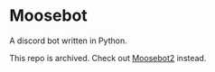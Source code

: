 # Moosebot
A discord bot written in Python.

This repo is archived. Check out [Moosebot2](https://github.com/yliu1021/Moosebot2) instead.
